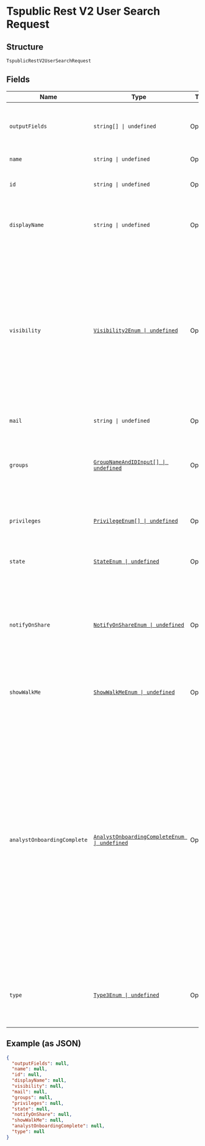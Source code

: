 
# Tspublic Rest V2 User Search Request

## Structure

`TspublicRestV2UserSearchRequest`

## Fields

| Name | Type | Tags | Description |
|  --- | --- | --- | --- |
| `outputFields` | `string[] \| undefined` | Optional | Array of field names that need to be included in the response. |
| `name` | `string \| undefined` | Optional | Name of the user. |
| `id` | `string \| undefined` | Optional | The GUID of the user account to query |
| `displayName` | `string \| undefined` | Optional | A unique display name string for the user, usually their first and last name. |
| `visibility` | [`Visibility2Enum \| undefined`](../../doc/models/visibility-2-enum.md) | Optional | Visibility of the user.<br><br>The visibility attribute is set to DEFAULT when creating a user. Setting this to DEFAULT makes a user visible to other users and user groups, and thus allows them to share objects |
| `mail` | `string \| undefined` | Optional | email of the user account |
| `groups` | [`GroupNameAndIDInput[] \| undefined`](../../doc/models/group-name-and-id-input.md) | Optional | A JSON array of group names or GUIDs or both. When both are given then id is considered |
| `privileges` | [`PrivilegeEnum[] \| undefined`](../../doc/models/privilege-enum.md) | Optional | A JSON array of privileges assigned to the user |
| `state` | [`StateEnum \| undefined`](../../doc/models/state-enum.md) | Optional | Status of user account. acitve or inactive. |
| `notifyOnShare` | [`NotifyOnShareEnum \| undefined`](../../doc/models/notify-on-share-enum.md) | Optional | User preference for receiving email notifications when another ThoughtSpot user shares answers or pinboards. |
| `showWalkMe` | [`ShowWalkMeEnum \| undefined`](../../doc/models/show-walk-me-enum.md) | Optional | The user preference for revisiting the onboarding experience. |
| `analystOnboardingComplete` | [`AnalystOnboardingCompleteEnum \| undefined`](../../doc/models/analyst-onboarding-complete-enum.md) | Optional | ThoughtSpot provides an interactive guided walkthrough to onboard new users. The onboarding experience leads users through a set of actions to help users get started and accomplish their tasks quickly.<br><br>The users can turn off the Onboarding experience and access it again when they need assistance with the ThoughtSpot UI. |
| `type` | [`Type3Enum \| undefined`](../../doc/models/type-3-enum.md) | Optional | Type of user. LOCAL_USER indicates that the user is created locally in the ThoughtSpot system. |

## Example (as JSON)

```json
{
  "outputFields": null,
  "name": null,
  "id": null,
  "displayName": null,
  "visibility": null,
  "mail": null,
  "groups": null,
  "privileges": null,
  "state": null,
  "notifyOnShare": null,
  "showWalkMe": null,
  "analystOnboardingComplete": null,
  "type": null
}
```


